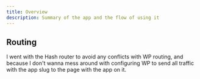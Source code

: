 ```yaml
---
title: Overview
description: Summary of the app and the flow of using it
---
```


## Routing

I went with the Hash router to avoid any conflicts with WP routing, and because I don't wanna mess around with configuring WP to send all traffic with the app slug to the page with the app on it.
